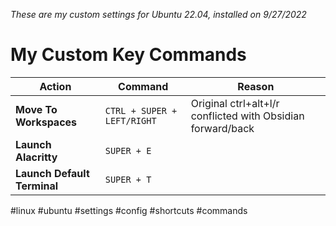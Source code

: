 *These are my custom settings for Ubuntu 22.04, installed on 9/27/2022*

# My Custom Key Commands
| Action                      | Command                     | Reason                                                      |
| --------------------------- | --------------------------- | ----------------------------------------------------------- |
| **Move To Workspaces**      | `CTRL + SUPER + LEFT/RIGHT` | Original ctrl+alt+l/r conflicted with Obsidian forward/back |
| **Launch Alacritty**        | `SUPER + E`                 |                                                             |
| **Launch Default Terminal** | `SUPER + T`                 |                                                             |

#linux #ubuntu #settings #config #shortcuts #commands 

